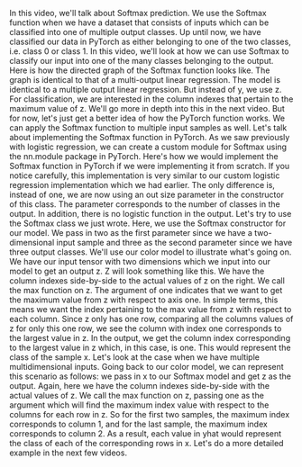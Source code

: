 In this video, we'll talk about Softmax prediction. We use the Softmax function when we have a dataset that consists of inputs which can be classified into one of multiple output classes. Up until now, we have classified our data in PyTorch as either belonging to one of the two classes, i.e. class 0 or class 1. In this video, we'll look at how we can use Softmax to classify our input into one of the many classes belonging to the output. Here is how the directed graph of the Softmax function looks like. The graph is identical to that of a multi-output linear regression. The model is identical to a multiple output linear regression. But instead of y, we use z. For classification, we are interested in the column indexes that pertain to the maximum value of z. We'll go more in depth into this in the next video. But for now, let's just get a better idea of how the PyTorch function works. We can apply the Softmax function to multiple input samples as well. Let's talk about implementing the Softmax function in PyTorch. As we saw previously with logistic regression, we can create a custom module for Softmax using the nn.module package in PyTorch. Here's how we would implement the Softmax function in PyTorch if we were implementing it from scratch. If you notice carefully, this implementation is very similar to our custom logistic regression implementation which we had earlier. The only difference is, instead of one, we are now using an out size parameter in the constructor of this class. The parameter corresponds to the number of classes in the output. In addition, there is no logistic function in the output. Let's try to use the Softmax class we just wrote. Here, we use the Softmax constructor for our model. We pass in two as the first parameter since we have a two-dimensional input sample and three as the second parameter since we have three output classes. We'll use our color model to illustrate what's going on. We have our input tensor with two dimensions which we input into our model to get an output z. Z will look something like this. We have the column indexes side-by-side to the actual values of z on the right. We call the max function on z. The argument of one indicates that we want to get the maximum value from z with respect to axis one. In simple terms, this means we want the index pertaining to the max value from z with respect to each column. Since z only has one row, comparing all the columns values of z for only this one row, we see the column with index one corresponds to the largest value in z. In the output, we get the column index corresponding to the largest value in z which, in this case, is one. This would represent the class of the sample x. Let's look at the case when we have multiple multidimensional inputs. Going back to our color model, we can represent this scenario as follows: we pass in x to our Softmax model and get z as the output. Again, here we have the column indexes side-by-side with the actual values of z. We call the max function on z, passing one as the argument which will find the maximum index value with respect to the columns for each row in z. So for the first two samples, the maximum index corresponds to column 1, and for the last sample, the maximum index corresponds to column 2. As a result, each value in yhat would represent the class of each of the corresponding rows in x. Let's do a more detailed example in the next few videos.

